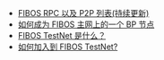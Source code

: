 - [FIBOS RPC 以及 P2P 列表(持续更新)](./bp.md)
- [如何成为 FIBOS 主网上的一个 BP 节点](./howtobeproducerinfibos.md)
- [FIBOS TestNet 是什么？](./abouttestnet.md)
- [如何加入到 FIBOS TestNet?](./jointestnet.md)